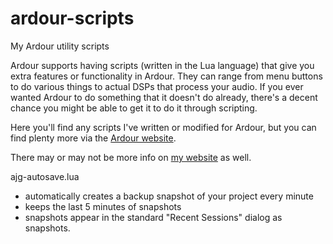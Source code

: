 # ardour-scripts
My Ardour utility scripts

Ardour supports having scripts (written in the Lua language) that give you
extra features or functionality in Ardour. They can range from menu buttons
to do various things to actual DSPs that process your audio. If you ever
wanted Ardour to do something that it doesn't do already, there's a decent
chance you might be able to get it to do it through scripting.

Here you'll find any scripts I've written or modified for Ardour, but you
can find plenty more via the [Ardour website](https://ardour.org/).

There may or may not be more info on [my website](https://ajg.net.au/) as well.

ajg-autosave.lua
 - automatically creates a backup snapshot of your project every minute
 - keeps the last 5 minutes of snapshots
 - snapshots appear in the standard "Recent Sessions" dialog as snapshots.
